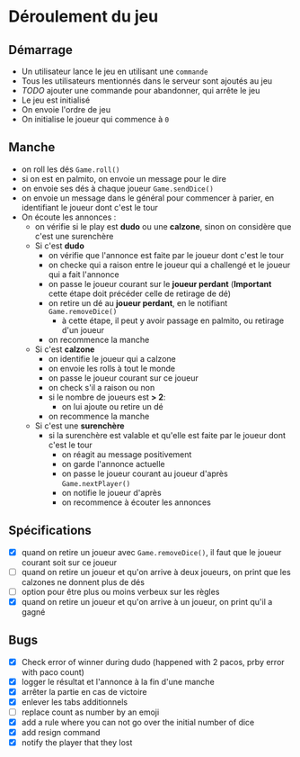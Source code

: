 # Déroulement du jeu

## Démarrage

- Un utilisateur lance le jeu en utilisant une `commande`
- Tous les utilisateurs mentionnés dans le serveur sont ajoutés au jeu
- *TODO* ajouter une commande pour abandonner, qui arrête le jeu
- Le jeu est initialisé
- On envoie l'ordre de jeu
- On initialise le joueur qui commence à `0`

## Manche

- on roll les dés `Game.roll()`
- si on est en palmito, on envoie un message pour le dire
- on envoie ses dés à chaque joueur  `Game.sendDice()`
- on envoie un message dans le général pour commencer à parier, en identifiant 
  le joueur dont c'est le tour
- On écoute les annonces :
  - on vérifie si le play est **dudo** ou une **calzone**, sinon on considère que 
    c'est une surenchère
  - Si c'est **dudo**
    - on vérifie que l'annonce est faite par le joueur dont c'est le tour
    - on checke qui a raison entre le joueur qui a challengé et le joueur qui a 
        fait l'annonce
    - on passe le joueur courant sur le **joueur perdant** (**Important** cette étape doit précéder 
        celle de retirage de dé)
    - on retire un dé au **joueur perdant**, en le notifiant `Game.removeDice()`
      - à cette étape, il peut y avoir passage en palmito, ou retirage d'un joueur
    - on recommence la manche
  - Si c'est **calzone**
    - on identifie le joueur qui a calzone
    - on envoie les rolls à tout le monde
    - on passe le joueur courant sur ce joueur
    - on check s'il a raison ou non
    - si le nombre de joueurs est **> 2**:
      - on lui ajoute ou retire un dé
    - on recommence la manche
  - Si c'est une **surenchère**
    - si la surenchère est valable et qu'elle est faite par le joueur dont c'est le tour 
      - on réagit au message positivement
      - on garde l'annonce actuelle
      - on passe le joueur courant au joueur d'après `Game.nextPlayer()`
      - on notifie le joueur d'après
      - on recommence à écouter les annonces

## Spécifications

- [x] quand on retire un joueur avec `Game.removeDice()`, il faut que le joueur 
  courant soit sur ce joueur
- [ ] quand on retire un joueur et qu'on arrive à deux joueurs, on print que les 
  calzones ne donnent plus de dés
- [ ] option pour être plus ou moins verbeux sur les règles
- [x] quand on retire un joueur et qu'on arrive à un joueur, on print qu'il a gagné

## Bugs

- [x] Check error of winner during dudo (happened with 2 pacos, prby error with paco count)
- [x] logger le résultat et l'annonce à la fin d'une manche
- [x] arrêter la partie en cas de victoire
- [x] enlever les tabs additionnels
- [ ] replace count as number by an emoji
- [x] add a rule where you can not go over the initial number of dice
- [x] add resign command
- [x] notify the player that they lost